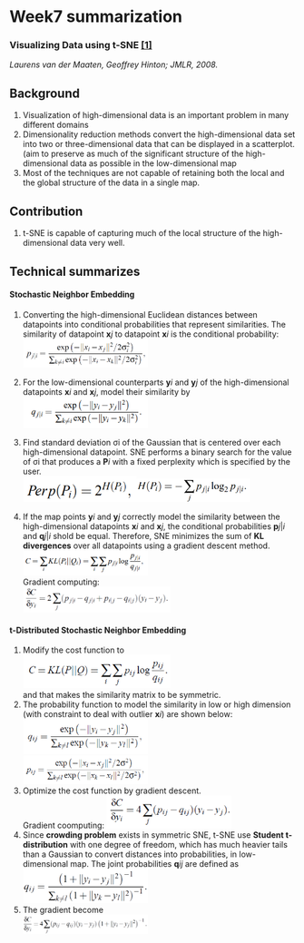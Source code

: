 # Week7 summarization
### Visualizing Data using t-SNE [[1]](http://www.jmlr.org/papers/volume9/vandermaaten08a/vandermaaten08a.pdf)
*Laurens van der Maaten, Geoffrey Hinton; JMLR, 2008.*

## Background
1. Visualization of high-dimensional data is an important problem in many different domains
2. Dimensionality reduction methods convert the high-dimensional data set into two or three-dimensional data that can be displayed in a scatterplot. (aim to preserve as much of the significant structure of the high-dimensional data as possible in the low-dimensional map
3. Most of the techniques are not capable of retaining both the local and the global structure of the data in a single map.
## Contribution
1. t-SNE is capable of capturing much of the local structure of the high-dimensional data very well.

## Technical summarizes
#### Stochastic Neighbor Embedding
1. Converting the high-dimensional Euclidean distances between datapoints into conditional probabilities that represent similarities. The similarity of datapoint **x***j* to datapoint **x***i* is the conditional probability:<br><img src="https://github.com/thtang/aMMAI2018-paper-summary/blob/master/Visualizing%20Data%20using%20t-SNE/f1.png" width="220">
2. For the low-dimensional counterparts **y***i* and **y***j* of the high-dimensional datapoints **x***i* and **x***j*, model their similarity by <br><img src="https://github.com/thtang/aMMAI2018-paper-summary/blob/master/Visualizing%20Data%20using%20t-SNE/f2.png" width="220">
3. Find standard deviation σi of the Gaussian that is centered over each high-dimensional datapoint. SNE performs a binary search for the value of σi that produces a **P***i* with a fixed perplexity which is specified by the user.<br><img src="https://github.com/thtang/aMMAI2018-paper-summary/blob/master/Visualizing%20Data%20using%20t-SNE/f5.png" width="200"><img src="https://github.com/thtang/aMMAI2018-paper-summary/blob/master/Visualizing%20Data%20using%20t-SNE/f6.png" width="200">


4. If the map points **y***i* and **y***j* correctly model the similarity between the high-dimensional datapoints **x***i* and **x***j*, the conditional probabilities **p***j*|*i* and **q***j*|*i* shold be equal. Therefore, SNE minimizes the sum of **KL divergences** over all datapoints using a gradient descent method.<br><img src="https://github.com/thtang/aMMAI2018-paper-summary/blob/master/Visualizing%20Data%20using%20t-SNE/f3.png" width="220"><br>Gradient computing:<br><img src="https://github.com/thtang/aMMAI2018-paper-summary/blob/master/Visualizing%20Data%20using%20t-SNE/f4.png" width="260">

#### t-Distributed Stochastic Neighbor Embedding
1. Modify the cost function to <br><img src="https://github.com/thtang/aMMAI2018-paper-summary/blob/master/Visualizing%20Data%20using%20t-SNE/f7.png" width="260"> <br>and that makes the similarity matrix to be symmetric.
2. The probability function to model the similarity in low or high dimension (with constraint to deal with outlier **x***i*) are shown below: <br><img src="https://github.com/thtang/aMMAI2018-paper-summary/blob/master/Visualizing%20Data%20using%20t-SNE/f8.png" width="220"><br><img src="https://github.com/thtang/aMMAI2018-paper-summary/blob/master/Visualizing%20Data%20using%20t-SNE/f9.png" width="220">
3. Optimize the cost function by gradient descent. <br>Gradient coomputing: <img src="https://github.com/thtang/aMMAI2018-paper-summary/blob/master/Visualizing%20Data%20using%20t-SNE/f10.png" width="220">
4. Since **crowding problem** exists in symmetric SNE, t-SNE use **Student t-distribution** with one degree of freedom, which has much heavier tails than a Gaussian to convert distances into probabilities, in low-dimensional map. The joint probabilities **q***ij* are defined as <img src="https://github.com/thtang/aMMAI2018-paper-summary/blob/master/Visualizing%20Data%20using%20t-SNE/f11.png" width="220">
5. The gradient become<br><img src="https://github.com/thtang/aMMAI2018-paper-summary/blob/master/Visualizing%20Data%20using%20t-SNE/f12.png" width="220">

